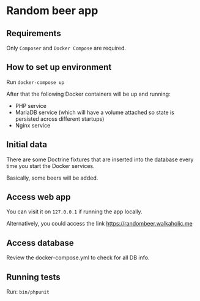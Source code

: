 Random beer app
===================================

## Requirements

Only `Composer` and `Docker Compose` are required.

## How to set up environment

Run `docker-compose up`

After that the following Docker containers will be up and running:

- PHP service
- MariaDB service (which will have a volume attached so state is persisted across different startups)
- Nginx service

## Initial data

There are some Doctrine fixtures that are inserted into the database every time you start the Docker services.

Basically, some beers will be added.

## Access web app

You can visit it on `127.0.0.1` if running the app locally.

Alternatively, you could access the link https://randombeer.walkaholic.me

## Access database

Review the docker-compose.yml to check for all DB info.

## Running tests

Run: `bin/phpunit`
